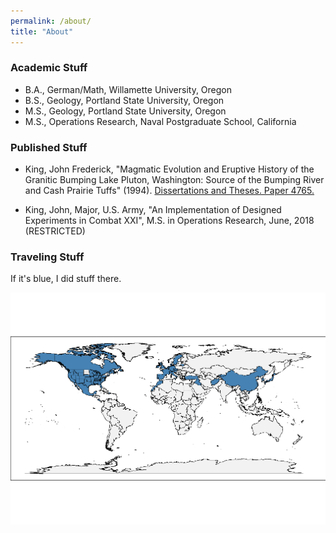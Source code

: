 ```yaml
---
permalink: /about/
title: "About"
---
```


### Academic Stuff

* B.A., German/Math, Willamette University, Oregon
* B.S., Geology, Portland State University, Oregon
* M.S., Geology, Portland State University, Oregon
* M.S., Operations Research, Naval Postgraduate School, California

### Published Stuff

* King, John Frederick, "Magmatic Evolution and Eruptive History of the Granitic Bumping Lake Pluton, Washington: Source of the Bumping River and Cash Prairie Tuffs" (1994). <a href="https://archives.pdx.edu/ds/psu/27883">Dissertations and Theses. Paper 4765.</a>

* King, John, Major, U.S. Army, "An Implementation of Designed Experiments in Combat XXI", M.S. in Operations Research, June, 2018 (RESTRICTED)

### Traveling Stuff

If it's blue, I did stuff there.

![](/assets/images/about/places_visited.png)
